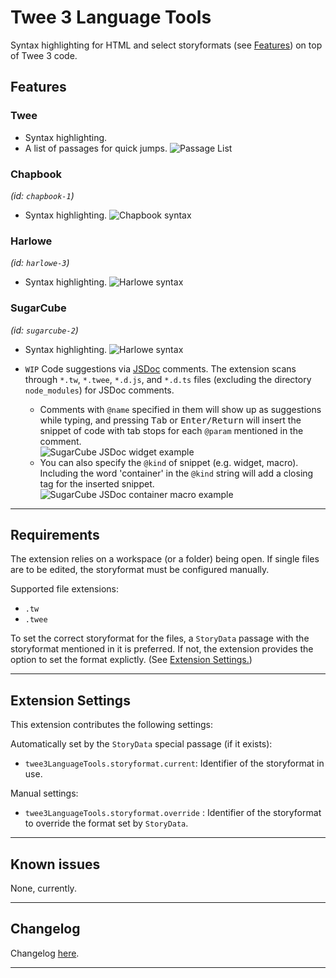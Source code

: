 # Twee 3 Language Tools

Syntax highlighting for HTML and select storyformats (see [Features](#features)) on top of Twee 3 code.

## **Features**

### Twee
- Syntax highlighting.
- A list of passages for quick jumps.
    ![Passage List](https://imgur.com/3WObntl.png)

### Chapbook
*(id: `chapbook-1`)*
- Syntax highlighting.
    ![Chapbook syntax](https://imgur.com/0SmpnBT.png)

### Harlowe
*(id: `harlowe-3`)*
- Syntax highlighting.
    ![Harlowe syntax](https://imgur.com/XTWOyHP.png)

### SugarCube
*(id: `sugarcube-2`)*
- Syntax highlighting.
    ![Harlowe syntax](https://imgur.com/9Z94sM4.png)

- `WIP` Code suggestions via [JSDoc](https://jsdoc.app/) comments. The extension scans through `*.tw`, `*.twee`, `*.d.js`, and `*.d.ts` files (excluding the directory `node_modules`) for JSDoc comments.
    - Comments with `@name` specified in them will show up as suggestions while typing, and pressing <kbd>Tab</kbd> or <kbd>Enter/Return</kbd> will insert the snippet of code with tab stops for each `@param` mentioned in the comment.  
    ![SugarCube JSDoc widget example](https://imgur.com/6w0DlY1.gif)
    - You can also specify the `@kind` of snippet (e.g. widget, macro). Including the word 'container' in the `@kind` string will add a closing tag for the inserted snippet.  
    ![SugarCube JSDoc container macro example](https://imgur.com/5cXnqIw.gif)

---

## Requirements

The extension relies on a workspace (or a folder) being open. If single files are to be edited, the storyformat must be configured manually.

Supported file extensions:

- `.tw`
- `.twee`

To set the correct storyformat for the files, a `StoryData` passage with the storyformat mentioned in it is preferred. If not, the extension provides the option to set the format explictly. (See [Extension Settings.](#extension-settings))

---

## Extension Settings

This extension contributes the following settings:

Automatically set by the `StoryData` special passage (if it exists):
- `twee3LanguageTools.storyformat.current`: Identifier of the storyformat in use.

Manual settings:
- `twee3LanguageTools.storyformat.override` : Identifier of the storyformat to override the format set by `StoryData`.

---

## Known issues

None, currently.

---

## Changelog

Changelog [here](CHANGELOG.md).

---
